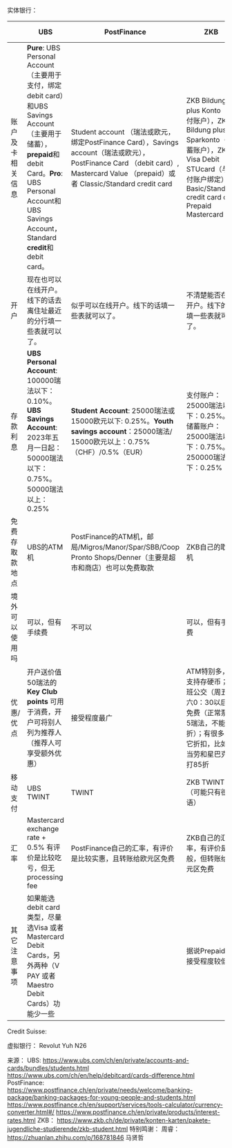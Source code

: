实体银行：

|          | UBS                                                                                                                                                                                       | PostFinance                                                                                                                                                | ZKB                                                                                                                                            | Bank Cler |
| -------- | ----------------------------------------------------------------------------------------------------------------------------------------------------------------------------------------- | ---------------------------------------------------------------------------------------------------------------------------------------------------------- | ---------------------------------------------------------------------------------------------------------------------------------------------- | --------- |
| 账户及卡相关信息 | **Pure**: UBS Personal Account（主要用于支付，绑定debit card）和UBS Savings Account （主要用于储蓄），**prepaid**和debit Card。**Pro**: UBS Personal Account和UBS Savings Account，Standard **credit**和debit card。 | Student account （瑞法或欧元，绑定PostFinance Card），Savings account（瑞法或欧元），PostFinance Card （debit card）, Mastercard Value （prepaid）或者 Classic/Standard credit card | ZKB Bildung plus Konto（支付账户），ZKB Bildung plus Sparkonto（储蓄账户），ZKB Visa Debit STUcard（与支付账户绑定），Basic/Standard credit card or Prepaid Mastercard |           |
| 开户       | 现在也可以在线开户。线下的话去离住址最近的分行填一些表就可以了。                                                                                                                                                          | 似乎可以在线开户。线下的话填一些表就可以了。                                                                                                                                     | 不清楚能否在线开户。线下的话填一些表就可以了。                                                                                                                        |           |
| 存款利息     | **UBS Personal Account**: 100000瑞法以下：0.10%。**UBS Savings Account**: 2023年五月一日起：50000瑞法以下：0.75%。50000瑞法以上：0.25%                                                                            | **Student Account**: 25000瑞法或15000欧元以下: 0.25%。**Youth savings account**：25000瑞法/ 15000欧元以上：0.75%（CHF）/0.5%（EUR）                                            | 支付账户：25000瑞法以下：0.25%。储蓄账户：25000瑞法以下：0.75%。250000瑞法以下：0.25%                                                                                     |           |
| 免费存取款地点  | UBS的ATM机                                                                                                                                                                                  | PostFinance的ATM机，邮局/Migros/Manor/Spar/SBB/Coop Pronto Shops/Denner（主要是超市和商店）也可以免费取款                                                                        | ZKB自己的取款机                                                                                                                                      |           |
| 境外可以使用吗  | 可以，但有手续费                                                                                                                                                                                  | 不可以                                                                                                                                                        | 可以，但有手续费                                                                                                                                       |           |
| 优惠/优点    | 开户送价值50瑞法的**Key Club points** 可用于消费，开户可将别人列为推荐人（推荐人可享受额外优惠）                                                                                                                               | 接受程度最广                                                                                                                                                     | ATM特别多，且支持存硬币；夜班公交（周五周六0：30以后）免费（正常票价5瑞法，不能打折）；有很多其它折扣，比如麦当劳和星巴克可打85折                                                                          |           |
| 移动支付     | UBS TWINT                                                                                                                                                                                 | TWINT                                                                                                                                                      | ZKB TWINT（可能只有德语）                                                                                                                              |           |
| 汇率       | Mastercard exchange rate + 0.5% 有评价是比较吃亏，但无processing fee                                                                                                                                 | PostFinance自己的汇率，有评价是比较实惠，且转账给欧元区免费                                                                                                                        | ZKB自己的汇率，有评价是一般，但转账给欧元区免费                                                                                                                      |           |
| 其它注意事项   | 如果能选debit card类型，尽量选Visa 或者 Mastercard Debit Cards，另外两种（V PAY 或者 Maestro Debit Cards）功能少一些                                                                                                |                                                                                                                                                            | 据说Prepaid卡接受程度较低                                                                                                                               |           |

Credit Suisse:

虚拟银行：
Revolut
Yuh
N26

来源：
UBS: <https://www.ubs.com/ch/en/private/accounts-and-cards/bundles/students.html>
<https://www.ubs.com/ch/en/help/debitcard/cards-difference.html>
PostFinance:
<https://www.postfinance.ch/en/private/needs/welcome/banking-package/banking-packages-for-young-people-and-students.html>
<https://www.postfinance.ch/en/support/services/tools-calculator/currency-converter.html#/>
<https://www.postfinance.ch/en/private/products/interest-rates.html>
ZKB：
<https://www.zkb.ch/de/private/konten-karten/pakete-jugendliche-studierende/zkb-student.html>
特别鸣谢：
周睿：<https://zhuanlan.zhihu.com/p/168781846>
马贤哲
